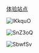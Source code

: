 [体验站点](http://daodao97.gitee.io/oms-demo)

![IKkquO](https://gitee.com/daodao97/asset/raw/master/imgs/IKkquO.png)

![SnZ3oQ](https://gitee.com/daodao97/asset/raw/master/imgs/SnZ3oQ.png)

![SbwfSv](https://gitee.com/daodao97/asset/raw/master/imgs/SbwfSv.png)
